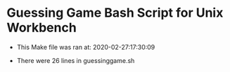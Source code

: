 # Guessing Game Bash Script for Unix Workbench

* This Make file was ran at: 2020-02-27:17:30:09

* There were 26 lines in guessinggame.sh

